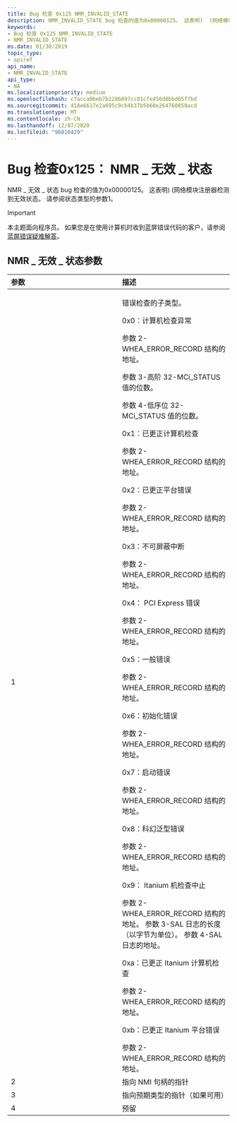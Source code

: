 ```yaml
---
title: Bug 检查 0x125 NMR_INVALID_STATE
description: NMR_INVALID_STATE bug 检查的值为0x00000125。 这表明)  (网络模块注册器检测到无效状态。 请参阅状态类型的参数1。
keywords:
- Bug 检查 0x125 NMR_INVALID_STATE
- NMR_INVALID_STATE
ms.date: 01/30/2019
topic_type:
- apiref
api_name:
- NMR_INVALID_STATE
api_type:
- NA
ms.localizationpriority: medium
ms.openlocfilehash: c7acca0beb7b2286097cc01cfe456d0bbd05f7bd
ms.sourcegitcommit: 418e6617e2a695c9cb4b37b5b60e264760858acd
ms.translationtype: MT
ms.contentlocale: zh-CN
ms.lasthandoff: 12/07/2020
ms.locfileid: "96816429"
---
```

# <a name="bug-check-0x125-nmr_invalid_state"></a>Bug 检查0x125： NMR \_ 无效 \_ 状态


NMR \_ 无效 \_ 状态 bug 检查的值为0x00000125。 这表明)  (网络模块注册器检测到无效状态。 请参阅状态类型的参数1。

> [!IMPORTANT]
> 本主题面向程序员。 如果您是在使用计算机时收到蓝屏错误代码的客户，请参阅[蓝屏错误疑难解答](https://www.windows.com/stopcode)。


## <a name="nmr_invalid_state-parameters"></a>NMR \_ 无效 \_ 状态参数


<table>
<colgroup>
<col width="50%" />
<col width="50%" />
</colgroup>
<thead>
<tr class="header">
<th align="left">参数</th>
<th align="left">描述</th>
</tr>
</thead>
<tbody>
<tr class="odd">
<td align="left">1</td>
<td align="left"><p>错误检查的子类型。</p>
<p>0x0：计算机检查异常</p>
<p>参数 2-WHEA_ERROR_RECORD 结构的地址。</p>
<p>参数 3-高阶 32-MCi_STATUS 值的位数。</p>
<p>参数 4-低序位 32-MCi_STATUS 值的位数。</p>
<p>0x1：已更正计算机检查</p>
参数 2-WHEA_ERROR_RECORD 结构的地址。
<p>0x2：已更正平台错误</p>
参数 2-WHEA_ERROR_RECORD 结构的地址。
<p>0x3：不可屏蔽中断</p>
参数 2-WHEA_ERROR_RECORD 结构的地址。
<p>0x4： PCI Express 错误</p>
参数 2-WHEA_ERROR_RECORD 结构的地址。
<p>0x5：一般错误</p>
参数 2-WHEA_ERROR_RECORD 结构的地址。
<p>0x6：初始化错误</p>
参数 2-WHEA_ERROR_RECORD 结构的地址。
<p>0x7：启动错误</p>
参数 2-WHEA_ERROR_RECORD 结构的地址。
<p>0x8：科幻泛型错误</p>
参数 2-WHEA_ERROR_RECORD 结构的地址。
<p>0x9： Itanium 机检查中止</p>
参数 2-WHEA_ERROR_RECORD 结构的地址。
参数 3-SAL 日志的长度（以字节为单位）。
参数 4-SAL 日志的地址。
<p>0xa：已更正 Itanium 计算机检查</p>
参数 2-WHEA_ERROR_RECORD 结构的地址。
<p>0xb：已更正 Itanium 平台错误</p>
参数 2-WHEA_ERROR_RECORD 结构的地址。</td>
</tr>
<tr class="even">
<td align="left">2</td>
<td align="left">指向 NMI 句柄的指针</td>
</tr>
<tr class="odd">
<td align="left">3</td>
<td align="left">指向预期类型的指针（如果可用）</td>
</tr>
<tr class="even">
<td align="left">4</td>
<td align="left">预留</td>
</tr>
</tbody>
</table>

 

 

 




